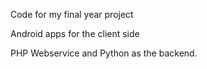 Code for my final year project

Android apps for the client side

PHP Webservice and Python as the backend.

